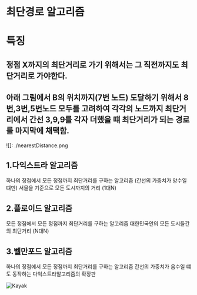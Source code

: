 최단경로 알고리즘
=============
# 특징
## 정점 X까지의 최단거리로 가기 위해서는 그 직전까지도 최단거리로 가야한다.
## 아래 그림에서 B의 위치까지(7번 노드) 도달하기 위해서 8번,3번,5번노드 모두를 고려하여 각각의 노드까지 최단거리에서 간선 3,9,9를 각자 더했을 떄 최단거리가 되는 경로를 마지막에 채택함.
![]: ./nearestDistance.png

1.다익스트라 알고리즘
--------------------
 하나의 정점에서 모든 정점까지 최단거리를 구하는 알고리즘 (간선의 가중치가 양수일 떄만)
 서울을 기준으로 모든 도시까지의 거리 (1대N)

2.플로이드 알고리즘
--------------------
모든 정점에서 모든 정점까지 최단거리를 구하는 알고리즘
대한민국안의 모든 도시들간의 최단거리 (N대N)

3.벨만포드 알고리즘
-------------------
하나의 정점에서 모든 정점까지 최단거리를 구하는 알고리즘
간선의 가중치가 음수일 떄도 동작하는 다익스트라알고리즘의 확장판

![Kayak][logo]

[logo]: http://www.gstatic.com/webp/gallery/2.jpg "To go kayaking."
